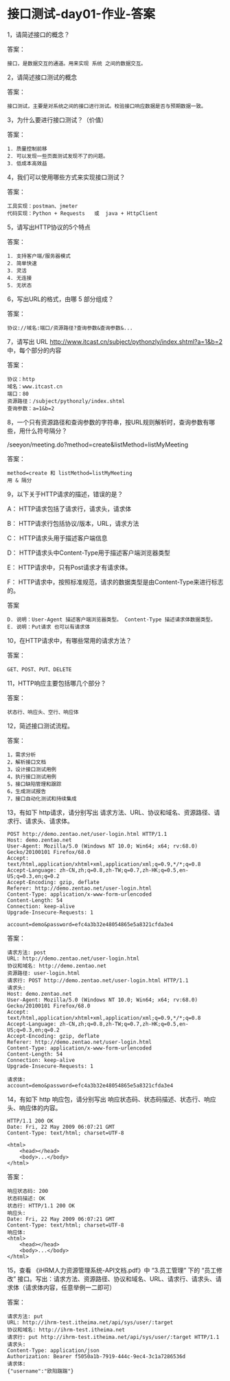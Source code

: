 # 接口测试-day01-作业-答案

1，请简述接口的概念？

答案：

```yacas
接口，是数据交互的通道。用来实现 系统 之间的数据交互。
```

2，请简述接口测试的概念

答案：

```yacas
接口测试，主要是对系统之间的接口进行测试。校验接口响应数据是否与预期数据一致。
```

3，为什么要进行接口测试？（价值）

答案：

```yacas
1. 质量控制前移
2. 可以发现一些页面测试发现不了的问题。
3. 低成本高效益
```

4，我们可以使用哪些方式来实现接口测试？

答案：

```yacas
工具实现：postman、jmeter
代码实现：Python + Requests 	 或	java + HttpClient
```

5，请写出HTTP协议的5个特点

答案：

```yacas
1. 支持客户端/服务器模式
2. 简单快速
3. 灵活
4. 无连接
5. 无状态
```

6，写出URL的格式，由哪 5 部分组成？

答案：

```yacas
协议://域名:端口/资源路径?查询参数&查询参数&...
```

7，请写出 URL http://www.itcast.cn/subject/pythonzly/index.shtml?a=1&b=2 中，每个部分的内容

答案：

```yacas
协议：http
域名：www.itcast.cn
端口：80
资源路径：/subject/pythonzly/index.shtml
查询参数：a=1&b=2
```

8，一个只有资源路径和查询参数的字符串，按URL规则解析时，查询参数有哪些，用什么符号隔分？

/seeyon/meeting.do?method=create&listMethod=listMyMeeting

答案：

```yacas
method=create 和 listMethod=listMyMeeting 
用 & 隔分
```

9，以下关于HTTP请求的描述，错误的是？

A： HTTP请求包括了请求行，请求头，请求体

B： HTTP请求行包括协议/版本，URL，请求方法

C： HTTP请求头用于描述客户端信息

D： HTTP请求头中Content-Type用于描述客户端浏览器类型

E： HTTP请求中，只有Post请求才有请求体。

F： HTTP请求中，按照标准规范，请求的数据类型是由Content-Type来进行标志的。

答案

```yacas
D. 说明：User-Agent 描述客户端浏览器类型。 Content-Type 描述请求体数据类型。
E. 说明：Put请求 也可以有请求体
```

10，在HTTP请求中，有哪些常用的请求方法？

答案：

```yacas
GET、POST、PUT、DELETE
```

11，HTTP响应主要包括哪几个部分？

答案：

```yacas
状态行、响应头、空行、响应体
```

12，简述接口测试流程。

答案：

```yacas
1，需求分析
2，解析接口文档
3，设计接口测试用例
4，执行接口测试用例
5，接口缺陷管理和跟踪
6，生成测试报告
7，接口自动化测试和持续集成
```

13，有如下 http请求，请分别写出 请求方法、URL、协议和域名、资源路径、请求行、请求头、请求体。

```http
POST http://demo.zentao.net/user-login.html HTTP/1.1
Host: demo.zentao.net
User-Agent: Mozilla/5.0 (Windows NT 10.0; Win64; x64; rv:68.0) Gecko/20100101 Firefox/68.0
Accept: text/html,application/xhtml+xml,application/xml;q=0.9,*/*;q=0.8
Accept-Language: zh-CN,zh;q=0.8,zh-TW;q=0.7,zh-HK;q=0.5,en-US;q=0.3,en;q=0.2
Accept-Encoding: gzip, deflate
Referer: http://demo.zentao.net/user-login.html
Content-Type: application/x-www-form-urlencoded
Content-Length: 54
Connection: keep-alive
Upgrade-Insecure-Requests: 1

account=demo&password=efc4a3b32e48054865e5a8321cfda3e4
```

答案：

```yacas
请求方法: post
URL: http://demo.zentao.net/user-login.html
协议和域名: http://demo.zentao.net
资源路径: user-login.html
请求行: POST http://demo.zentao.net/user-login.html HTTP/1.1
请求头:
Host: demo.zentao.net
User-Agent: Mozilla/5.0 (Windows NT 10.0; Win64; x64; rv:68.0) Gecko/20100101 Firefox/68.0
Accept: text/html,application/xhtml+xml,application/xml;q=0.9,*/*;q=0.8
Accept-Language: zh-CN,zh;q=0.8,zh-TW;q=0.7,zh-HK;q=0.5,en-US;q=0.3,en;q=0.2
Accept-Encoding: gzip, deflate
Referer: http://demo.zentao.net/user-login.html
Content-Type: application/x-www-form-urlencoded
Content-Length: 54
Connection: keep-alive
Upgrade-Insecure-Requests: 1

请求体:
account=demo&password=efc4a3b32e48054865e5a8321cfda3e4
```

14，有如下 http 响应包，请分别写出 响应状态码、状态码描述、状态行、响应头、响应体的内容。

```http
HTTP/1.1 200 OK
Date: Fri, 22 May 2009 06:07:21 GMT
Content-Type: text/html; charset=UTF-8

<html>
	<head></head>
	<body>...</body>
</html>
```

答案：

```yacas
响应状态码: 200
状态码描述: OK
状态行: HTTP/1.1 200 OK
响应头:
Date: Fri, 22 May 2009 06:07:21 GMT
Content-Type: text/html; charset=UTF-8
响应体:
<html>
	<head></head>
	<body>...</body>
</html>
```

15，查看 《iHRM人力资源管理系统-API文档.pdf》中  “3.员工管理”  下的 “员工修改” 接口。写出：请求方法、资源路径、协议和域名、URL、请求行、请求头、请求体（请求体内容，任意举例一二即可）

答案：

```yacas
请求方法: put
URL: http://ihrm-test.itheima.net/api/sys/user/:target
协议和域名: http://ihrm-test.itheima.net
请求行: put http://ihrm-test.itheima.net/api/sys/user/:target HTTP/1.1
请求头: 
Content-Type: application/json
Authorization: Bearer f5050a1b-7919-444c-9ec4-3c1a7286536d
请求体:
{"username":"欧阳踹踹"}
```

